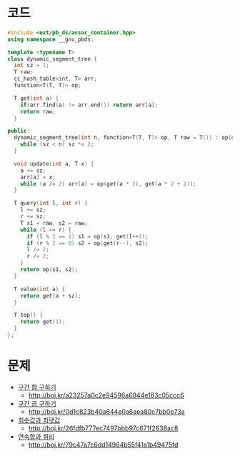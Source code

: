 # 코드
```cpp
#include <ext/pb_ds/assoc_container.hpp>
using namespace __gnu_pbds;

template <typename T>
class dynamic_segment_tree {
  int sz = 1;
  T raw;
  cc_hash_table<int, T> arr;
  function<T(T, T)> op;

  T get(int a) {
    if(arr.find(a) != arr.end()) return arr[a];
    return raw;
  }

public:
  dynamic_segment_tree(int n, function<T(T, T)> op, T raw = T()) : op(op), raw(raw) {
    while (sz < n) sz *= 2;
  }

  void update(int a, T x) {
    a += sz;
    arr[a] = x;
    while (a /= 2) arr[a] = op(get(a * 2), get(a * 2 + 1));
  }

  T query(int l, int r) {
    l += sz;
    r += sz;
    T s1 = raw, s2 = raw;
    while (l <= r) {
      if (l % 2 == 1) s1 = op(s1, get(l++));
      if (r % 2 == 0) s2 = op(get(r--), s2);
      l /= 2;
      r /= 2;
    }
    return op(s1, s2);
  }

  T value(int a) {
    return get(a + sz);
  }

  T top() {
    return get(1);
  }
};
```

# 문제
* [구간 합 구하기](https://boj.kr/2042)
  * http://boj.kr/a23257a0c2e94596a6944e183c05ccc6
* [구간 곱 구하기](https://boj.kr/11505)
  * http://boj.kr/0d1c823b40a644e0a6aea80c7bb0e73a
* [최솟값과 최댓값](https://boj.kr/2357)
  * http://boj.kr/26fdfb777ec7497bbb97c671f2638ac8
* [연속합과 쿼리](https://boj.kr/16993)
  * http://boj.kr/79c47a7c6dd14964b55f41a1b49475fd